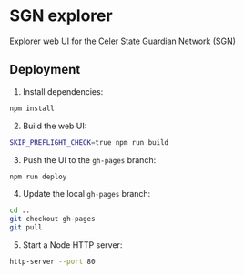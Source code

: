 # SGN explorer

Explorer web UI for the Celer State Guardian Network (SGN)

## Deployment

1. Install dependencies:

```sh
npm install
```

2. Build the web UI:

```sh
SKIP_PREFLIGHT_CHECK=true npm run build
```

3. Push the UI to the `gh-pages` branch:

```sh
npm run deploy
```

4. Update the local `gh-pages` branch:

```sh
cd ..
git checkout gh-pages
git pull
```

5. Start a Node HTTP server:

```sh
http-server --port 80
```
